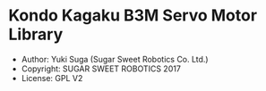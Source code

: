 # Kondo Kagaku B3M Servo Motor Library

* Author: Yuki Suga (Sugar Sweet Robotics Co. Ltd.)
* Copyright: SUGAR SWEET ROBOTICS 2017
* License: GPL V2

